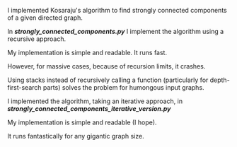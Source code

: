 I implemented Kosaraju's algorithm to find strongly connected components of a given directed graph.

In ***strongly_connected_components.py*** I implement the algorithm using a recursive approach.

My implementation is simple and readable. It runs fast.

However, for massive cases, because of recursion limits, it crashes.


Using stacks instead of recursively calling a function (particularly for depth-first-search parts) solves the problem for humongous input graphs.

I implemented the algorithm, taking an iterative approach, in ***strongly_connected_components_iterative_version.py***

My implementation is simple and readable (I hope).

It runs fantastically for any gigantic graph size.


